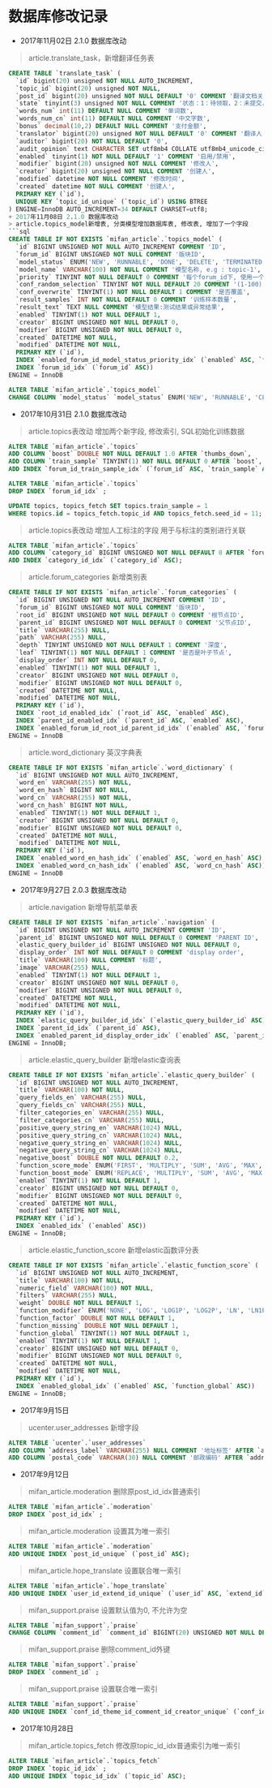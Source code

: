 # 数据库修改记录
+ 2017年11月02日 2.1.0 数据库改动
> article.translate_task，新增翻译任务表
```sql
CREATE TABLE `translate_task` (
  `id` bigint(20) unsigned NOT NULL AUTO_INCREMENT,
  `topic_id` bigint(20) unsigned NOT NULL,
  `post_id` bigint(20) unsigned NOT NULL DEFAULT '0' COMMENT '翻译文档关联id',
  `state` tinyint(3) unsigned NOT NULL COMMENT '状态：1：待领取，2：未提交，3：待审核，4：审核中，5：审核失败，6：审核成功，7：已支付',
  `words_num` int(11) DEFAULT NULL COMMENT '单词数',
  `words_num_cn` int(11) DEFAULT NULL COMMENT '中文字数',
  `bonus` decimal(10,2) DEFAULT NULL COMMENT '支付金额',
  `translator` bigint(20) unsigned NOT NULL DEFAULT '0' COMMENT '翻译人',
  `auditor` bigint(20) NOT NULL DEFAULT '0',
  `audit_opinion` text CHARACTER SET utf8mb4 COLLATE utf8mb4_unicode_ci COMMENT '审核员反馈',
  `enabled` tinyint(1) NOT NULL DEFAULT '1' COMMENT '启用/禁用',
  `modifier` bigint(20) unsigned NOT NULL COMMENT '修改人',
  `creator` bigint(20) unsigned NOT NULL COMMENT '创建人',
  `modified` datetime NOT NULL COMMENT '修改时间',
  `created` datetime NOT NULL COMMENT '创建人',
  PRIMARY KEY (`id`),
  UNIQUE KEY `topic_id_unique` (`topic_id`) USING BTREE
) ENGINE=InnoDB AUTO_INCREMENT=34 DEFAULT CHARSET=utf8;
+ 2017年11月08日 2.1.0 数据库改动
> article.topics_model新增表, 分类模型增加数据库表, 修改表, 增加了一个字段
```sql
CREATE TABLE IF NOT EXISTS `mifan_article`.`topics_model` (
  `id` BIGINT UNSIGNED NOT NULL AUTO_INCREMENT COMMENT 'ID',
  `forum_id` BIGINT UNSIGNED NOT NULL COMMENT '版块ID',
  `model_status` ENUM('NEW', 'RUNNABLE', 'DONE', 'DELETE', 'TERMINATED') NOT NULL DEFAULT 'NEW' COMMENT 'NEW:新创建的模型\nRUNNABLE:正在执行训练的模型\nDONE:完成训练\nDELETE:已经被删除, 无法回滚\nTERMINATED:训练中的模型被终止',
  `model_name` VARCHAR(100) NOT NULL COMMENT '模型名称, e.g : topic-1',
  `priority` TINYINT NOT NULL DEFAULT 0 COMMENT '每个forum_id下, 使用一个优先级最高的模型用于分类',
  `conf_random_selection` TINYINT NOT NULL DEFAULT 20 COMMENT '(1-100) n%用于测试数据',
  `conf_overwrite` TINYINT(1) NOT NULL DEFAULT 1 COMMENT '是否覆盖',
  `result_samples` INT NOT NULL DEFAULT 0 COMMENT '训练样本数量',
  `result_text` TEXT NULL COMMENT '模型结果:测试结果或异常结果',
  `enabled` TINYINT(1) NOT NULL DEFAULT 1,
  `creator` BIGINT UNSIGNED NOT NULL DEFAULT 0,
  `modifier` BIGINT UNSIGNED NOT NULL DEFAULT 0,
  `created` DATETIME NOT NULL,
  `modified` DATETIME NOT NULL,
  PRIMARY KEY (`id`),
  INDEX `enabled_forum_id_model_status_priority_idx` (`enabled` ASC, `forum_id` ASC, `model_status` ASC, `priority` ASC),
  INDEX `forum_id_idx` (`forum_id` ASC))
ENGINE = InnoDB
```
```sql
ALTER TABLE `mifan_article`.`topics_model` 
CHANGE COLUMN `model_status` `model_status` ENUM('NEW', 'RUNNABLE', 'CLASSIFICATION', 'DONE', 'DELETE', 'TERMINATED') NOT NULL DEFAULT 'NEW' COMMENT 'NEW:新创建的模型\nRUNNABLE:正在执行训练的模型\nCLASSIFICATION:正在执行全量分类\nDONE:完成\nDELETE:已经被删除, 无法回滚\nTERMINATED:训练中的模型被终止' ;
```
+ 2017年10月31日 2.1.0 数据库改动
> article.topics表改动 增加两个新字段, 修改索引, SQL初始化训练数据
```sql
ALTER TABLE `mifan_article`.`topics` 
ADD COLUMN `boost` DOUBLE NOT NULL DEFAULT 1.0 AFTER `thumbs_down`,
ADD COLUMN `train_sample` TINYINT(1) NOT NULL DEFAULT 0 AFTER `boost`,
ADD INDEX `forum_id_train_sample_idx` (`forum_id` ASC, `train_sample` ASC);
```
```sql
ALTER TABLE `mifan_article`.`topics` 
DROP INDEX `forum_id_idx` ;
```
```sql
UPDATE topics, topics_fetch SET topics.train_sample = 1 
WHERE topics.id = topics_fetch.topic_id AND topics_fetch.seed_id = 11;
```
> article.topics表改动 增加人工标注的字段 用于与标注的类别进行关联
```sql
ALTER TABLE `mifan_article`.`topics` 
ADD COLUMN `category_id` BIGINT UNSIGNED NOT NULL DEFAULT 0 AFTER `forum_id`,
ADD INDEX `category_id_idx` (`category_id` ASC);
```
> article.forum_categories 新增类别表
```sql
CREATE TABLE IF NOT EXISTS `mifan_article`.`forum_categories` (
  `id` BIGINT UNSIGNED NOT NULL AUTO_INCREMENT COMMENT 'ID',
  `forum_id` BIGINT UNSIGNED NOT NULL COMMENT '版块ID',
  `root_id` BIGINT UNSIGNED NOT NULL DEFAULT 0 COMMENT '根节点ID',
  `parent_id` BIGINT UNSIGNED NOT NULL DEFAULT 0 COMMENT '父节点ID',
  `title` VARCHAR(255) NULL,
  `path` VARCHAR(255) NULL,
  `depth` TINYINT UNSIGNED NOT NULL DEFAULT 1 COMMENT '深度',
  `leaf` TINYINT(1) NOT NULL DEFAULT 1 COMMENT '是否是叶子节点',
  `display_order` INT NOT NULL DEFAULT 0,
  `enabled` TINYINT(1) NOT NULL DEFAULT 1,
  `creator` BIGINT UNSIGNED NOT NULL DEFAULT 0,
  `modifier` BIGINT UNSIGNED NOT NULL DEFAULT 0,
  `created` DATETIME NOT NULL,
  `modified` DATETIME NOT NULL,
  PRIMARY KEY (`id`),
  INDEX `root_id_enabled_idx` (`root_id` ASC, `enabled` ASC),
  INDEX `parent_id_enabled_idx` (`parent_id` ASC, `enabled` ASC),
  INDEX `enabled_forum_id_root_id_parent_id_idx` (`enabled` ASC, `forum_id` ASC, `root_id` ASC, `parent_id` ASC))
ENGINE = InnoDB
```
> article.word_dictionary 英汉字典表
```sql
CREATE TABLE IF NOT EXISTS `mifan_article`.`word_dictionary` (
  `id` BIGINT UNSIGNED NOT NULL AUTO_INCREMENT,
  `word_en` VARCHAR(255) NOT NULL,
  `word_en_hash` BIGINT NOT NULL,
  `word_cn` VARCHAR(255) NOT NULL,
  `word_cn_hash` BIGINT NOT NULL,
  `enabled` TINYINT(1) NOT NULL DEFAULT 1,
  `creator` BIGINT UNSIGNED NOT NULL DEFAULT 0,
  `modifier` BIGINT UNSIGNED NOT NULL DEFAULT 0,
  `created` DATETIME NOT NULL,
  `modified` DATETIME NOT NULL,
  PRIMARY KEY (`id`),
  INDEX `enabled_word_en_hash_idx` (`enabled` ASC, `word_en_hash` ASC),
  INDEX `enabled_word_cn_hash_idx` (`enabled` ASC, `word_cn_hash` ASC))
ENGINE = InnoDB
```
+ 2017年9月27日 2.0.3 数据库改动
> article.navigation 新增导航菜单表
```sql
CREATE TABLE IF NOT EXISTS `mifan_article`.`navigation` (
  `id` BIGINT UNSIGNED NOT NULL AUTO_INCREMENT COMMENT 'ID',
  `parent_id` BIGINT UNSIGNED NOT NULL DEFAULT 0 COMMENT 'PARENT ID',
  `elastic_query_builder_id` BIGINT UNSIGNED NOT NULL DEFAULT 0,
  `display_order` INT NOT NULL DEFAULT 0 COMMENT 'display order',
  `title` VARCHAR(100) NULL COMMENT '标题',
  `image` VARCHAR(255) NULL,
  `enabled` TINYINT(1) NOT NULL DEFAULT 1,
  `creator` BIGINT UNSIGNED NOT NULL DEFAULT 0,
  `modifier` BIGINT UNSIGNED NOT NULL DEFAULT 0,
  `created` DATETIME NOT NULL,
  `modified` DATETIME NOT NULL,
  PRIMARY KEY (`id`),
  INDEX `elastic_query_builder_id_idx` (`elastic_query_builder_id` ASC),
  INDEX `parent_id_idx` (`parent_id` ASC),
  INDEX `enabled_parent_id_display_order_idx` (`enabled` ASC, `parent_id` ASC, `display_order` ASC))
ENGINE = InnoDB;
```
> article.elastic_query_builder 新增elastic查询表
```sql
CREATE TABLE IF NOT EXISTS `mifan_article`.`elastic_query_builder` (
  `id` BIGINT UNSIGNED NOT NULL AUTO_INCREMENT,
  `title` VARCHAR(100) NOT NULL,
  `query_fields_en` VARCHAR(255) NULL,
  `query_fields_cn` VARCHAR(255) NULL,
  `filter_categories_en` VARCHAR(255) NULL,
  `filter_categories_cn` VARCHAR(255) NULL,
  `positive_query_string_en` VARCHAR(1024) NULL,
  `positive_query_string_cn` VARCHAR(1024) NULL,
  `negative_query_string_en` VARCHAR(1024) NULL,
  `negative_query_string_cn` VARCHAR(1024) NULL,
  `negative_boost` DOUBLE NOT NULL DEFAULT 0.2,
  `function_score_mode` ENUM('FIRST', 'MULTIPLY', 'SUM', 'AVG', 'MAX', 'MIN') NOT NULL DEFAULT 'MULTIPLY',
  `function_boost_mode` ENUM('REPLACE', 'MULTIPLY', 'SUM', 'AVG', 'MAX', 'MIN') NOT NULL DEFAULT 'MULTIPLY',
  `enabled` TINYINT(1) NOT NULL DEFAULT 1,
  `creator` BIGINT UNSIGNED NOT NULL DEFAULT 0,
  `modifier` BIGINT UNSIGNED NOT NULL DEFAULT 0,
  `created` DATETIME NOT NULL,
  `modified` DATETIME NOT NULL,
  PRIMARY KEY (`id`),
  INDEX `enabled_idx` (`enabled` ASC))
ENGINE = InnoDB;
```
> article.elastic_function_score 新增elastic函数评分表
```sql
CREATE TABLE IF NOT EXISTS `mifan_article`.`elastic_function_score` (
  `id` BIGINT UNSIGNED NOT NULL AUTO_INCREMENT,
  `title` VARCHAR(100) NOT NULL,
  `numeric_field` VARCHAR(100) NOT NULL,
  `filters` VARCHAR(255) NULL,
  `weight` DOUBLE NOT NULL DEFAULT 1,
  `function_modifier` ENUM('NONE', 'LOG', 'LOG1P', 'LOG2P', 'LN', 'LN1P', 'LN2P', 'SQUARE', 'SQRT', 'RECIPROCAL') NOT NULL DEFAULT 'NONE',
  `function_factor` DOUBLE NOT NULL DEFAULT 1,
  `function_missing` DOUBLE NOT NULL DEFAULT 1,
  `function_global` TINYINT(1) NOT NULL DEFAULT 1,
  `enabled` TINYINT(1) NOT NULL DEFAULT 1,
  `creator` BIGINT UNSIGNED NOT NULL DEFAULT 0,
  `modifier` BIGINT UNSIGNED NOT NULL DEFAULT 0,
  `created` DATETIME NOT NULL,
  `modified` DATETIME NOT NULL,
  PRIMARY KEY (`id`),
  INDEX `enabled_global_idx` (`enabled` ASC, `function_global` ASC))
ENGINE = InnoDB;
```

+ 2017年9月15日 
> ucenter.user_addresses 新增字段
```sql
ALTER TABLE `ucenter`.`user_addresses` 
ADD COLUMN `address_label` VARCHAR(255) NULL COMMENT '地址标签' AFTER `address`,
ADD COLUMN `postal_code` VARCHAR(30) NULL COMMENT '邮政编码' AFTER `address_label`;
```
+ 2017年9月12日 
> mifan_article.moderation 删除原post_id_idx普通索引
```sql
ALTER TABLE `mifan_article`.`moderation` 
DROP INDEX `post_id_idx` ;
```

> mifan_article.moderation 设置其为唯一索引
```sql
ALTER TABLE `mifan_article`.`moderation` 
ADD UNIQUE INDEX `post_id_unique` (`post_id` ASC);
```

> mifan_article.hope_translate 设置联合唯一索引
```sql
ALTER TABLE `mifan_article`.`hope_translate` 
ADD UNIQUE INDEX `user_id_extend_id_unique` (`user_id` ASC, `extend_id` ASC);
```

> mifan_support.praise 设置默认值为0, 不允许为空
```sql
ALTER TABLE `mifan_support`.`praise` 
CHANGE COLUMN `comment_id` `comment_id` BIGINT(20) UNSIGNED NOT NULL DEFAULT '0' COMMENT '评论标识' ;
```

>  mifan_support.praise 删除comment_id外键
```sql
ALTER TABLE `mifan_support`.`praise` 
DROP INDEX `comment_id` ;
```

>  mifan_support.praise 设置联合唯一索引
```sql
ALTER TABLE `mifan_support`.`praise` 
ADD UNIQUE INDEX `conf_id_theme_id_comment_id_creator_unique` (`conf_id` ASC, `theme_id` ASC, `comment_id` ASC, `creator` ASC);
```
+ 2017年10月28日 
> mifan_article.topics_fetch 修改原topic_id_idx普通索引为唯一索引
```sql
ALTER TABLE `mifan_article`.`topics_fetch` 
DROP INDEX `topic_id_idx` ;
ADD UNIQUE INDEX `topic_id_idx` (`topic_id` ASC);
```
